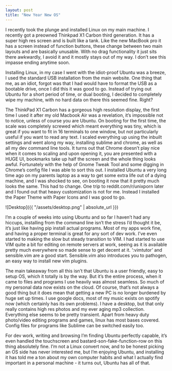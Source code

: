 ```yaml
---
layout: post
title: "New Year New OS"
---
```


I recently took the plunge and installed Linux on my main machine. I recently got a preowned Thinkpad X1 Carbon third generation. It has a super high res screen and is built like a tank. Like the new MacBook pro it has a screen instead of function buttons, these change between two main layouts and are basically unusable. With no drag functionality it just sits there awkwardly, I avoid it and it mostly stays out of my way. I don’t see this impasse ending anytime soon.
 
Installing Linux, in my case I went with the idiot-proof Ubuntu was a breeze, I used the standard USB installation from the main website. One thing that me, as an idiot, forgot was that I had would have to format the USB as a bootable drive, once I did this it was good to go. Instead of trying out Ubuntu for a short period of time, or dual booting, I decided to completely wipe my machine, with no hard data on there this seemed fine. Right?

The ThinkPad X1 Carbon has a gorgeous high resolution display, the first time I used it after my old Macbook Air was a revelation, it’s impossible not to notice, unless of course you are Ubuntu. On booting for the first time, the scale was completely screwed which meant everything was tiny, which is great if you want to fit in 16 terminals to one window, but not particularly useful if you want to read any text. I scaled everything up using the inbuilt settings and went along my way, installing sublime and chrome, as well as all my dev command line tools. It turns out that Chrome doesn’t play nice when it comes to scaling and upon opening it, you are presented with a HUGE UI, bookmarks take up half the screen and the whole thing looks awful. Fortunately with the help of Gnome Tweak Tool and some digging in Chrome’s config file I was able to sort this out.
I installed Ubuntu a very long time ago on my parents laptop as a way to get some extra life out of a dying machine, and I was shocked to see, on booting it now that it pretty much looks the same. This had to change. One trip to reddit.com/r/unixporn later and I found out that heavy customization is not for me. Instead I installed the Paper Theme with Paper Icons and I was good to go.

![Desktop]({{ "/assets/desktop.png" | absolute_url }})

I’m a couple of weeks into using Ubuntu and so far I haven’t had any hiccups, installing from the command line isn’t the stress I’d thought it be, it’s just like having pip install actual programs. Most of my apps work fine, and having a proper terminal is great for any sort of dev work. I’ve even started to making the slow but steady transition to VIM. I had started to use VIM quite a bit for editing on remote servers at work, seeing as it is available pretty much everywhere so made sense to get decent at it. ‘:vimtutor’ and sensible.vim are a good start. Sensible.vim also introduces you to pathogen, an easy way to install new vim plugins.

The main takeaway from all this isn’t that Ubuntu is a user friendly, easy to setup OS, which it totally is by the way. But it’s the entire process, when it came to files and programs I use heavily was almost seamless. So much of my personal data now exists on the cloud. Of course, that’s not always a good thing but it does mean that getting a new PC is no longer burdened by huge set up times. I use google docs, most of my music exists on spotify now (which certainly has its own problems). I have a desktop, but that only really contains high res photos and my ever aging mp3 collection. Everything else seems to be pretty transient. Apart from heavy duty photo/video editing programs and games, linux has most bases covered. Config files for programs like Sublime can be switched easily too.

For dev work, writing and browsing I’m finding Ubuntu perfectly capable, it’s even handled the touchscreen and bastard-son-fake-function-row on this thing absolutely fine. I’m not a Linux convert now, and to be honest picking an OS side has never interested me, but I’m enjoying Ubuntu, and installing it has told me a ton about my own computer habits and what I actually find important in a personal machine - it turns out, Ubuntu has all of that.
 
